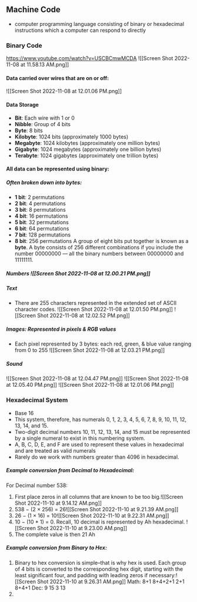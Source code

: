 ## Machine Code
- computer programming language consisting of binary or hexadecimal instructions which a computer can respond to directly

### Binary Code
https://www.youtube.com/watch?v=USCBCmwMCDA
![[Screen Shot 2022-11-08 at 11.58.13 AM.png]]

#### Data carried over wires that are on or off:
![[Screen Shot 2022-11-08 at 12.01.06 PM.png]]

#### Data Storage
- **Bit**: Each wire with 1 or 0
- **Nibble**: Group of 4 bits
- **Byte**: 8 bits
- **Kilobyte**: 1024 bits (approximately 1000 bytes)
- **Megabyte**: 1024 kilobytes (approximately one million bytes)
- **Gigabyte**: 1024 megabytes (approximately one billion bytes)
- **Terabyte**: 1024 gigabytes (approximately one trillion bytes)
  
#### All data can be represented using binary:
##### Often broken down into bytes:
-   **1 bit**: 2 permutations
-   **2 bit**: 4 permutations
-   **3 bit**: 8 permutations
-   **4 bit**: 16 permutations
-   **5 bit**: 32 permutations
-   **6 bit**: 64 permutations
-   **7 bit**: 128 permutations
-   **8 bit**: 256 permutations
A group of eight bits put together is known as a **byte**. A byte consists of 256 different combinations if you include the number 00000000 — all the binary numbers between 00000000 and 11111111.

##### Numbers ![[Screen Shot 2022-11-08 at 12.00.21 PM.png]]
##### Text
- There are 255 characters represented in the extended set of ASCII character codes.
![[Screen Shot 2022-11-08 at 12.01.50 PM.png]]
![[Screen Shot 2022-11-08 at 12.02.52 PM.png]]
##### Images: Represented in pixels & RGB values
- Each pixel represented by 3 bytes: each red, green, & blue value ranging from 0 to 255
  ![[Screen Shot 2022-11-08 at 12.03.21 PM.png]]
##### Sound
  ![[Screen Shot 2022-11-08 at 12.04.47 PM.png]]
![[Screen Shot 2022-11-08 at 12.05.40 PM.png]]
![[Screen Shot 2022-11-08 at 12.01.06 PM.png]]

### Hexadecimal System
- Base 16 
- This system, therefore, has numerals 0, 1, 2, 3, 4, 5, 6, 7, 8, 9, 10, 11, 12, 13, 14, and 15.
- Two-digit decimal numbers 10, 11, 12, 13, 14, and 15 must be represented by a single numeral to exist in this numbering system.
- A, B, C, D, E, and F are used to represent these values in hexadecimal and are treated as valid numerals
- Rarely do we work with numbers greater than 4096 in hexadecimal.
##### Example conversion from Decimal to Hexadecimal:
For Decimal number 538:
  1. First place zeros in all columns that are known to be too big.![[Screen Shot 2022-11-10 at 9.14.12 AM.png]]
  2. 538 − (2 × 256) = 26![[Screen Shot 2022-11-10 at 9.21.39 AM.png]]
  3. 26 − (1 × 16) = 10![[Screen Shot 2022-11-10 at 9.22.31 AM.png]]
  4. 10 − (10 * 1) = 0. Recall, 10 decimal is represented by Ah hexadecimal. ![[Screen Shot 2022-11-10 at 9.23.00 AM.png]]
  5. The complete value is then 21 Ah

##### Example conversion from Binary to Hex:
1. Binary to hex conversion is simple–that is why hex is used. Each group of 4 bits is converted to the corresponding hex digit, starting with the least significant four, and padding with leading zeros if necessary:![[Screen Shot 2022-11-10 at 9.26.31 AM.png]]
Math: 8+1               8+4+2+1            2+1                    8+4+1
Dec:    9                       15                     3                         13
1. 